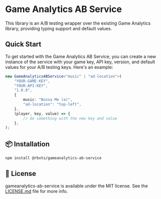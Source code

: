 # Game Analytics AB Service

This library is an A/B testing wrapper over the existing Game Analytics library, providing typing support and default values.

## Quick Start

To get started with the Game Analytics AB Service, you can create a new instance of the service with your game key, API key, version, and default values for your A/B testing keys. Here's an example:

```ts
new GameAnalyticsABService<"music" | "ad-location">(
	"YOUR-GAME-KEY",
	"YOUR-API-KEY",
	"1.0.0",
	{
		music: "Bossa Me (a)",
		"ad-location": "top-left",
	},
	(player, key, value) => {
		// do something with the new key and value
	},
);
```

## 📦 Installation

<!-- [Take me to the NPM package →](https://www.npmjs.com/package/@rbxts/) -->

```bash
npm install @rbxts/gameanalytics-ab-service
```

## 🪪 License

gameanalytics-ab-service is available under the MIT license. See the [LICENSE.md](LICENSE.md) file for more info.
